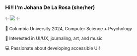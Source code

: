 ### Hi!! I'm Johana De La Rosa (she/her)

✨ [![](https://img.shields.io/badge/-linkedin-ff69b4)](https://www.linkedin.com/in/jed2192/) ✨

🦁 Columbia University 2024, Computer Science + Psychology

🎨 Interested in UI/UX, journaling, art, and music 

💻 Passionate about developing accessible UI!

